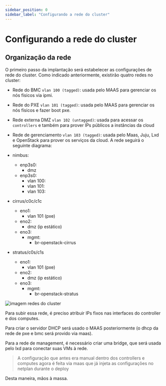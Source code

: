 ```yaml
---
sidebar_position: 0
sidebar_label: "Configurando a rede do cluster"
---
```


# Configurando a rede do cluster
## Organização da rede
O primeiro passo da implantação será estabelecer as configurações de rede do cluster. Como indicado anteriormente, existirão quatro redes no cluster:

* Rede do BMC `vlan 100 (tagged)`: usada pelo MAAS para gerenciar os nós físicos via ipmi.
* Rede do PXE `vlan 101 (tagged)`: usada pelo MAAS para gerenciar os nós físicos e fazer boot pxe.
* Rede externa DMZ `vlan 102 (untagged)`: usada para acessar os `controllers` e também para prover IPs públicos a instâncias da cloud
* Rede de gerenciamento `vlan 103 (tagged)`: usada pelo Maas, Juju, Lxd e OpenStack para prover os serviços da cloud.
A rede seguirá o seguinte diagrama:

* nimbus:
  - enp3s0:
    - dmz
  - enp3s0:
    - vlan 100:
    - vlan 101:
    - vlan 103: 
<!---      - mgmt
      - ip/rota: br-openstack-cirrus
      - ip/rota: br-openstack-stratus
--->

* cirrus/c0c/c1c
    - eno1:
      - vlan 101 (pxe)
    - eno2:
      - dmz (ip estático)
    - eno3:
      - mgmt:
        - br-openstack-cirrus

* stratus/c0s/c1s
    - eno1:
      - vlan 101 (pxe)
    - eno2:
      - dmz (ip estático)
    - eno3:
      - mgmt:
        - br-openstack-stratus

![imagem redes do cluster](/guia-implantacao/3-redes-do-cluster.png)

Para subir essa rede, é preciso atribuir IPs fixos nas interfaces do controller e dos computes.

Para criar o servidor DHCP será usado o MAAS posteriormente (o dhcp da rede de pxe e bmc será provido via maas).

Para a rede de management, é necessário criar uma bridge, que será usada pelo lxd para conectar suas VMs à rede.

> A configuração que antes era manual dentro dos controllers e computes agora é feita via maas que já injeta as configurações no netplan durante o deploy

Desta maneira, mãos à massa.

<!---
## Configuração das interfaces físicas do _controller_
Primeiramente, deve-se configurar as interfaces físicas do cluster.

No terminal, examine a pasta de configurações do netplan para ver os arquivos de configuração existentes.
```sh
sudo ls /etc/netplan/
```
Aqui ficam todos os arquivos de configuração do netplan. Provavelmente haverá somente um, abra-o
```sh
sudo vim /etc/netplan/<nome do arquivo>.yaml
```
Suponha que este seja o arquivo de configuração
```yaml
network:
    ethernets:
        eno1:
            addresses: # ip na vlan 101 - pxe
            - 10.10.1.x/24
            match:
                macaddress: <mac-addr-interface>
            mtu: 1500
            nameservers:
                addresses:
                - 10.10.1.86
                search:
                - maas
            set-name: eno1
        eno3:
            addresses: # ip na vlan 103 - mgmt
            - 10.10.3.x/24
            match:
                macaddress: <mac-addr-interface>
            mtu: 1500
            set-name: eno3
```
A interface `eno3` receberá uma bridge, que se comunica entre as máquinas usando a vlan 103.

Saia do arquivo (`ctrl + x` -> `Y` no Nano ou `Esc` -> `:q` no vim)
## Configuração das bridges do _controller_
Por questão de organização, crie um novo arquivo para configurar a bridge
```sh
sudo vim 01-bridge-mapping.yaml
```
Nele, cole a seguinte configuração de bridge:
```yaml
network:
    bridges:
      br-mgmt:
        interfaces:
        - eno3
        addresses:
        - {IP do controller na rede de management}
```
> Em nosso cluster, convencionamos usar o IP 10.42.0.1/24 para o _controller_ a rede de _management_.

## Aplicando as novas configurações de interface
Antes de aplicar as alterações, é necessário se assegurar que o arquivo de configurações antigo, com a descrição das interfaces físicas, seja inicializado
antes que nosso arquivo com as bridges, pois, se a interface ainda não existe ainda não é possível criar uma bridge em cima dela.

Para isso, renomeie o arquivo original para um nome que começa com um numero menor do que aquele que criamos. Como o arquivo de bridges for criado com "01", 
o arquivo com as interfaces pode ser chamado, por exemplo, de "00-physical-interfaces.yaml"
```sh
sudo mv /etc/netplan/<nome-interface antiga>.yaml /etc/netplan/00-physical-interfaces.yaml
```

Agora aplique as alterações
```sh
sudo netplan try
```
> Note que aqui, como mexemos na iterface que a máquina usa para o ssh, vamos usar o `netplan try`, que reverte as alterações caso
> não haja uma confirmação do usuário.

## Configuração de NAT para a rede de management
Apesar da rede de management ser local, ainda é necessário que as máquinas desta rede tenham acesso à internet. Para resolver isso, uma alternativa é usar um NAT,
ou seja, um protocolo que faz com que as máquinas dentro dessa rede "emprestem" o IP do gateway e possam se comunicar com o mundo externo.
Para fazer isso, pode-se usar o nftables.

Primeiramente, crie um diretório a qual possa se adicionar novos arquivos de configuração do nftables
```sh
sudo mkdir /etc/nftables.d
```

Agora, crie um novo arquivo com o NAT da rede 10.42.1.0/24
```sh
sudo vim /etc/nftables.d/nat_rede_mgmt.conf
```
Adicione a seguinte tabela
```conf
table ip nat {
    chain postrouting {
        type nat hook postrouting priority srcnat; policy accept;
        ip saddr 10.42.1.0/16 oif "eno2" snat to {IP público do controller};
    }
}
```
Adicione um import dessas configurações no arquivo principal do nftables
```sh
sudo vim /etc/nftables.conf
```
O arquivo deve ficar desta maneira
```diff
#!/usr/sbin/nft -f

flush ruleset

table inet filter {
        chain input {
                type filter hook input priority 0;
        }
        chain forward {
                type filter hook forward priority 0;
        }
        chain output {
                type filter hook output priority 0;
        }
}

+ include "/etc/nftables.d/*.conf"
```
Por fim, reinicie o serviço do nftables
```sh
sudo systemctl restart nftables.service
```
E verifique se o serviço está funcionando
```sh
sudo systemctl status nftables.service
```
## Liberar forward entre as bridges
Por último, mas não menos importante, é necessário liberar forward de pacotes no sistema. Para isso, abra o arquivo de configurações do sysctl
```sh
sudo vim /etc/sysctl.conf
```
Adicione as seguintes linhas
```diff
# Uncomment the next line to enable packet forwarding for IPv4
# net.ipv4.ip_forward=1
+  net.ipv4.ip_forward=1

# Uncomment the next line to enable packet forwarding for IPv6
#  Enabling this option disables Stateless Address Autoconfiguration
#  based on Router Advertisements for this host
# net.ipv6.conf.all.forwarding=1
+  net.ipv6.conf.all.forwarding=1
```
> Dica: no vim a pesquisa é feita usando `Esc` -> `\` -> `Texto a ser pesquisado` ->
> `Enter` \
> Dica: no Nano, a pesquisa é feita usando `Ctrl + w` -> `Texto a ser pesquisado` -> `Enter`

Para aplicar as configurações, rode
```sh
sudo sysctl --system
```

Se tudo ocorreu bem, temos nossa rede pronta e funcionando. Agora podemos continuar prosseguindo com nossas configurações do cluster

--->